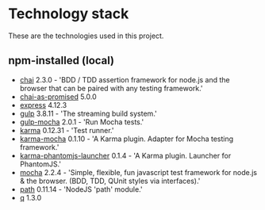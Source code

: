 # Technology stack

These are the technologies used in this project.

## npm-installed (local)

- [chai](https://github.com/chaijs/chai) 2.3.0 - 'BDD / TDD assertion framework for node.js and the browser that can be paired with any testing framework.'
- [chai-as-promised]() 5.0.0
- [express]() 4.12.3
- [gulp](http://gulpjs.com/) 3.8.11 - 'The streaming build system.'
- [gulp-mocha](https://github.com/sindresorhus/gulp-mocha) 2.0.1 - 'Run Mocha tests.'
- [karma](http://karma-runner.github.io/0.12/index.html) 0.12.31 - 'Test runner.'
- [karma-mocha](https://github.com/karma-runner/karma-mocha) 0.1.10 - 'A Karma plugin. Adapter for Mocha testing framework.'
- [karma-phantomjs-launcher](https://github.com/karma-runner/karma-phantomjs-launcher) 0.1.4 - 'A Karma plugin. Launcher for PhantomJS.'
- [mocha](https://github.com/mochajs/mocha) 2.2.4 - 'Simple, flexible, fun javascript test framework for node.js & the browser. (BDD, TDD, QUnit styles via interfaces).'
- [path](https://github.com/jinder/path) 0.11.14 - 'NodeJS 'path' module.'
- [q]() 1.3.0
